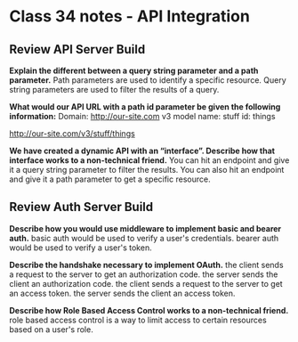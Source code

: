 # Class 34 notes - API Integration

## Review API Server Build

**Explain the different between a query string parameter and a path parameter.**
Path parameters are used to identify a specific resource. Query string parameters are used to filter the results of a query.

**What would our API URL with a path id parameter be given the following information:**
Domain: http://our-site.com
v3
model name: stuff
id: things

http://our-site.com/v3/stuff/things

**We have created a dynamic API with an “interface”. Describe how that interface works to a non-technical friend.**
You can hit an endpoint and give it a query string parameter to filter the results. You can also hit an endpoint and give it a path parameter to get a specific resource.

## Review Auth Server Build

**Describe how you would use middleware to implement basic and bearer auth.**
basic auth would be used to verify a user's credentials. bearer auth would be used to verify a user's token.

**Describe the handshake necessary to implement OAuth.**
the client sends a request to the server to get an authorization code. the server sends the client an authorization code. the client sends a request to the server to get an access token. the server sends the client an access token.

**Describe how Role Based Access Control works to a non-technical friend.**
role based access control is a way to limit access to certain resources based on a user's role.

